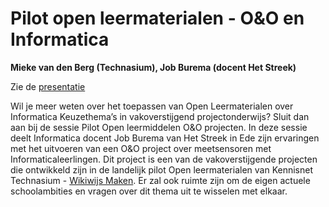 # Pilot open leermaterialen - O&O en Informatica

**Mieke van den Berg (Technasium), Job Burema (docent Het Streek)**

Zie de [presentatie](../assets/project-open-leermateriaal-technasium.pdf)

Wil je meer weten over het toepassen van Open Leermaterialen over Informatica
Keuzethema’s in vakoverstijgend projectonderwijs? Sluit dan aan bij de sessie
Pilot Open leermiddelen O&O projecten. In deze sessie deelt Informatica docent
Job Burema van Het Streek in Ede zijn ervaringen met het uitvoeren van een O&O
project over meetsensoren met Informaticaleerlingen. Dit project is een van de
vakoverstijgende projecten die ontwikkeld zijn in de landelijk pilot Open
leermaterialen van Kennisnet Technasium - 
[Wikiwijs Maken](https://maken.wikiwijs.nl/195224/Technasium). Er zal ook ruimte
zijn om de eigen actuele schoolambities en vragen over dit thema uit te
wisselen met elkaar.

